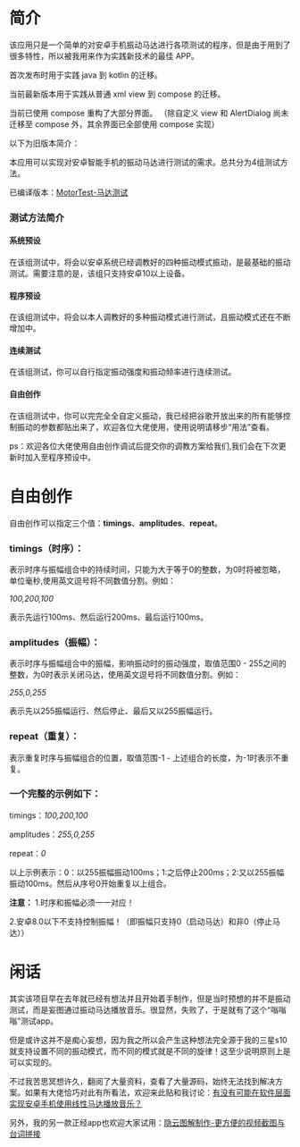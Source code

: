 # 简介

该应用只是一个简单的对安卓手机振动马达进行各项测试的程序，但是由于用到了很多特性，所以被我用来作为实践新技术的最佳 APP。

首次发布时用于实践 java 到 kotlin 的迁移。

当前最新版本用于实践从普通 xml view 到 compose 的迁移。

当前已使用 compose 重构了大部分界面。
（除自定义 view 和 AlertDialog 尚未迁移至 compose 外，其余界面已全部使用 compose 实现）


以下为旧版本简介：

本应用可以实现对安卓智能手机的振动马达进行测试的需求。总共分为4组测试方法。

已编译版本：[MotorTest-马达测试](https://www.coolapk.com/apk/256172)

### 测试方法简介

#### 系统预设

在该组测试中，将会以安卓系统已经调教好的四种振动模式振动，是最基础的振动测试。需要注意的是，该组只支持安卓10以上设备。

#### 程序预设

在该组测试中，将会以本人调教好的多种振动模式进行测试，且振动模式还在不断增加中。

#### 连续测试

在该组测试，你可以自行指定振动强度和振动频率进行连续测试。

#### 自由创作

在该组测试中，你可以完完全全自定义振动，我已经把谷歌开放出来的所有能够控制振动的参数都贴出来了，欢迎各位大佬使用，使用说明请移步“用法”查看。

ps：欢迎各位大佬使用自由创作调试后提交你的调教方案给我们,我们会在下次更新时加入至程序预设中。

# 自由创作

自由创作可以指定三个值：**timings**、**amplitudes**、**repeat**。

### timings（时序）：

表示时序与振幅组合中的持续时间，只能为大于等于0的整数，为0时将被忽略，单位毫秒,使用英文逗号将不同数值分割。例如：

_100,200,100_

表示先运行100ms、然后运行200ms、最后运行100ms。

### amplitudes（振幅）：

表示时序与振幅组合中的振幅，影响振动时的振动强度，取值范围0 -
255之间的整数，为0时表示关闭马达，使用英文逗号将不同数值分割。例如：

_255,0,255_

表示先以255振幅运行、然后停止、最后又以255振幅运行。

### repeat（重复）：

表示重复时序与振幅组合的位置，取值范围-1 - 上述组合的长度，为-1时表示不重复。

### 一个完整的示例如下：

timings：_100,200,100_

amplitudes：_255,0,255_

repeat：_0_

以上示例表示：0：以255振幅振动100ms；1:之后停止200ms；2:又以255振幅振动100ms。然后从序号0开始重复以上组合。

**注意：** 1.时序和振幅必须一一对应！

2.安卓8.0以下不支持控制振幅！（即振幅只支持0（启动马达）和非0（停止马达））

# 闲话

其实该项目早在去年就已经有想法并且开始着手制作，但是当时预想的并不是振动测试，而是妄图通过振动马达播放音乐。很显然，失败了，于是就有了这个“嗡嗡嗡”测试app。

但是或许这并不是痴心妄想，因为我之所以会产生这种想法完全源于我的三星s10就支持设置不同的振动模式，而不同的模式就是不同的旋律！这至少说明原则上是可以实现的。

不过我苦思冥想许久，翻阅了大量资料，查看了大量源码，始终无法找到解决方案。如果有大佬恰巧对此有所看法，欢迎来此贴和我讨论：[有没有可能在软件层面实现安卓手机使用线性马达播放音乐？](https://v2ex.com/t/645640)

另外，我的另一款正经app也欢迎大家试用：[隐云图解制作-更方便的视频截图与台词拼接](https://www.coolapk.com/apk/153839)
